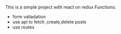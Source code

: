This is a simple project with react on redux
Functions:
* form valiadation
* use api to fetch ,create,delete posts
* use routes
